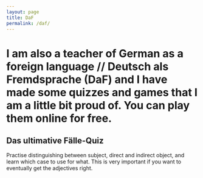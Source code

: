 ```yaml
---
layout: page
title: DaF
permalink: /daf/
---
```


 # I am also a teacher of German as a foreign language // Deutsch als Fremdsprache (DaF) and I have made some quizzes and games that I am a little bit proud of. You can play them online for free. 
 
 ## Das ultimative Fälle-Quiz 
 
Practise distinguishing between subject, direct and indirect object, and learn which case to use for what. This is very important if you want to eventually get the adjectives right. 

